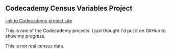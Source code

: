 ## Codecademy Census Variables Project
[link to Codecademy project site](https://www.codecademy.com/paths/data-analyst/tracks/dacp-summary-statistics/modules/dacp-variable-types/projects/variables-of-the-census)

This is one of the Codecademy projects. I just thought I'd put it on GitHub to show my progress. 

This is not real census data. 
